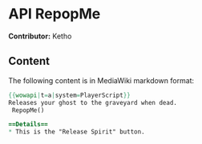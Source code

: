 # API RepopMe

**Contributor:** Ketho

## Content

The following content is in MediaWiki markdown format:

```mediawiki
{{wowapi|t=a|system=PlayerScript}}
Releases your ghost to the graveyard when dead.
 RepopMe()

==Details==
* This is the "Release Spirit" button.
```
